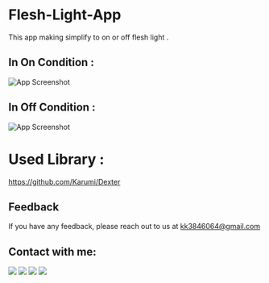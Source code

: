 # Flesh-Light-App
This app making simplify to on or off flesh light .
## In On Condition : 

![App Screenshot](https://user-images.githubusercontent.com/89348788/162631653-33550f4c-1eb2-492c-9ddd-0d0ea5d226c0.jpg)

## In Off Condition : 

![App Screenshot](https://user-images.githubusercontent.com/89348788/162631700-68542969-d43c-4fe9-9c8e-4e516828832d.jpg)


# Used Library : 

https://github.com/Karumi/Dexter


## Feedback

If you have any feedback, please reach out to us at kk3846064@gmail.com

## Contact with me:
<p align="left">

<a href = "https://www.linkedin.com/in/kundan-kumar-841843225"><img src="https://img.icons8.com/fluent/48/000000/linkedin.png"/></a>
<a href = "https://twitter.com/Krishna95989230/"><img src="https://img.icons8.com/fluent/48/000000/twitter.png"/></a>
<a href = "https://www.instagram.com/krishna_coder_/"><img src="https://img.icons8.com/fluent/48/000000/instagram-new.png"/></a>
<a href = "https://youtube.com/channel/UCufy0xoZ2EMIVZ26-0WKNew"><img src="https://img.icons8.com/color/48/000000/youtube-play.png"/></a>

</p>


